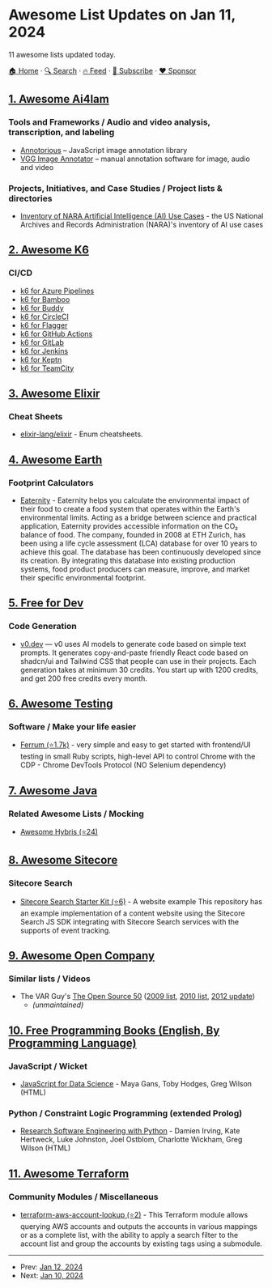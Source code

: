 # Awesome List Updates on Jan 11, 2024

11 awesome lists updated today.

[🏠 Home](/README.md) · [🔍 Search](https://www.trackawesomelist.com/search/) · [🔥 Feed](https://www.trackawesomelist.com/rss.xml) · [📮 Subscribe](https://trackawesomelist.us17.list-manage.com/subscribe?u=d2f0117aa829c83a63ec63c2f&id=36a103854c) · [❤️  Sponsor](https://github.com/sponsors/theowenyoung)



## [1. Awesome Ai4lam](/content/AI4LAM/awesome-ai4lam/README.md)

### Tools and Frameworks / Audio and video analysis, transcription, and labeling

*   [Annotorious](https://annotorious.github.io) – JavaScript image annotation library
*   [VGG Image Annotator](https://www.robots.ox.ac.uk/~vgg/software/via/) – manual annotation software for image, audio and video

### Projects, Initiatives, and Case Studies / Project lists & directories

*   [Inventory of NARA Artificial Intelligence (AI) Use Cases](https://www.archives.gov/data/ai-inventory) - the US National Archives and Records Administration (NARA)'s inventory of AI use cases

## [2. Awesome K6](/content/grafana/awesome-k6/README.md)

### CI/CD

*   [k6 for Azure Pipelines](https://k6.io/blog/integrating-load-testing-with-azure-pipelines/)
*   [k6 for Bamboo](https://k6.io/blog/integrating-k6-with-bamboo/)
*   [k6 for Buddy](https://k6.io/blog/integrating-k6-with-buddy-devops/)
*   [k6 for CircleCI](https://k6.io/blog/integrating-load-testing-with-circleci/)
*   [k6 for Flagger](https://grafana.com/blog/2022/04/28/deployment-time-testing-with-grafana-k6-and-flagger/)
*   [k6 for GitHub Actions](https://k6.io/blog/load-testing-using-github-actions/)
*   [k6 for GitLab](https://k6.io/blog/integrating-load-testing-with-gitlab/)
*   [k6 for Jenkins](https://k6.io/blog/integrating-load-testing-with-jenkins/)
*   [k6 for Keptn](https://k6.io/blog/performance-testing-in-keptn-using-k6/)
*   [k6 for TeamCity](https://k6.io/blog/load-testing-using-teamcity-and-k6/)

## [3. Awesome Elixir](/content/h4cc/awesome-elixir/README.md)

### Cheat Sheets

*   [elixir-lang/elixir](https://hexdocs.pm/elixir/main/enum-cheat.html) - Enum cheatsheets.

## [4. Awesome Earth](/content/philsturgeon/awesome-earth/README.md)

### Footprint Calculators

*   [Eaternity](http://eaternity.org) - Eaternity helps you calculate the environmental impact of their food to create a food system that operates within the Earth's environmental limits. Acting as a bridge between science and practical application, Eaternity provides accessible information on the CO₂ balance of food. The company, founded in 2008 at ETH Zurich, has been using a life cycle assessment (LCA) database for over 10 years to achieve this goal. The database has been continuously developed since its creation. By integrating this database into existing production systems, food product producers can measure, improve, and market their specific environmental footprint.

## [5. Free for Dev](/content/ripienaar/free-for-dev/README.md)

### Code Generation

*   [v0.dev](https://v0.dev/) — v0 uses AI models to generate code based on simple text prompts. It generates copy-and-paste friendly React code based on shadcn/ui and Tailwind CSS that people can use in their projects. Each generation takes at minimum 30 credits. You start up with 1200 credits, and get 200 free credits every month.

## [6. Awesome Testing](/content/TheJambo/awesome-testing/README.md)

### Software / Make your life easier

*   [Ferrum (⭐1.7k)](https://github.com/rubycdp/ferrum) - very simple and easy to get started with frontend/UI testing in small Ruby scripts, high-level API to control Chrome with the CDP - Chrome DevTools Protocol (NO Selenium dependency)

## [7. Awesome Java](/content/akullpp/awesome-java/README.md)

### Related Awesome Lists / Mocking

*   [Awesome Hybris (⭐24)](https://github.com/eminyagiz42/awesome-hybris)

## [8. Awesome Sitecore](/content/MartinMiles/awesome-sitecore/README.md)

### Sitecore Search

*   [Sitecore Search Starter Kit (⭐6)](https://github.com/Sitecore/Sitecore-Search-TS-SDK-Starter-Kit) - A website example This repository has an example implementation of a content website using the Sitecore Search JS SDK integrating with Sitecore Search services with the supports of event tracking.

## [9. Awesome Open Company](/content/opencompany/awesome-open-company/README.md)

### Similar lists / Videos

*   The VAR Guy's [The Open Source 50](https://web.archive.org/web/20171002071840/http://thevarguy.com/var-guy/var-guys-open-source-50) ([2009 list](http://wayback.archive.org/web/20121118155240/http://www.thevarguy.com/the-open-source-50/the-open-source-50-listed-a-to-z/), [2010 list](http://wayback.archive.org/web/20120509194329/http://www.thevarguy.com/the-open-source-50/the-open-source-50-a-to-z-2010-edition/), [2012 update](https://web.archive.org/web/20171027055302/http://thevarguy.com/open-source-application-software-companies/top-50-open-source-companies-where-are-they-now))
    *   *(unmaintained)*

## [10. Free Programming Books (English, By Programming Language)](/content/EbookFoundation/free-programming-books/README.md)

### JavaScript / Wicket

*   [JavaScript for Data Science](https://third-bit.com/js4ds/) - Maya Gans, Toby Hodges, Greg Wilson (HTML)

### Python / Constraint Logic Programming (extended Prolog)

*   [Research Software Engineering with Python](https://merely-useful.tech/py-rse/) - Damien Irving, Kate Hertweck, Luke Johnston, Joel Ostblom, Charlotte Wickham, Greg Wilson (HTML)

## [11. Awesome Terraform](/content/shuaibiyy/awesome-terraform/README.md)

### Community Modules / Miscellaneous

*   [terraform-aws-account-lookup (⭐2)](https://github.com/be-bold/terraform-aws-account-lookup) - This Terraform module allows querying AWS accounts and outputs the accounts in various mappings or as a complete list, with the ability to apply a search filter to the account list and group the accounts by existing tags using a submodule.

---

- Prev: [Jan 12, 2024](/content/2024/01/12/README.md)
- Next: [Jan 10, 2024](/content/2024/01/10/README.md)